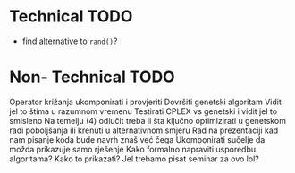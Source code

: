 # Technical TODO

- find alternative to `rand()`?

# Non- Technical TODO

Operator križanja ukomponirati i provjeriti
Dovršiti genetski algoritam
Vidit jel to štima u razumnom vremenu
Testirati CPLEX vs genetski i vidit jel to smisleno 
Na temelju (4) odlučit treba li šta ključno optimizirati u genetskom radi poboljšanja ili krenuti u alternativnom smjeru
Rad na prezentaciji kad nam pisanje koda bude navrh znaš već čega
Ukomponirati sučelje da možda prikazuje samo rješenje
Kako formalno napraviti usporedbu algoritama? Kako to prikazati?
Jel trebamo pisat seminar za ovo lol?
